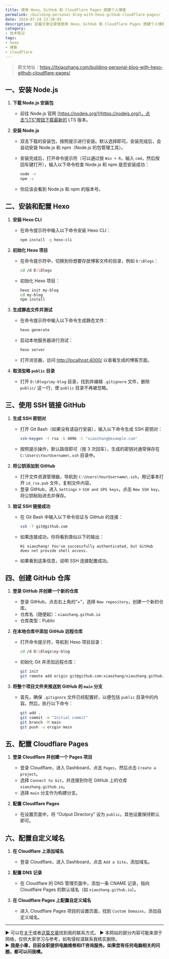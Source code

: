 ```yaml
---
title: 使用 Hexo、GitHub 和 Cloudflare Pages 搭建个人博客
permalink: /building-personal-blog-with-hexo-github-cloudflare-pages/
date: 2024-07-24 22:38:03
description: 这篇文章记录我使用 Hexo、GitHub 和 Cloudflare Pages 搭建个人博客，记录如何安装和配置 Hexo，如何通过 SSH 将项目推送到 GitHub，以及如何在 Cloudflare Pages 部署博客并设置自定义域名。
category:
- 技术笔记
tags:
- hexo
- 博客
- cloudflare
---
```



> 原文地址：<https://itxiaozhang.com/building-personal-blog-with-hexo-github-cloudflare-pages/>  

## 一、安装 Node.js

1. **下载 Node.js 安装包**
   - 前往 Node.js 官网 [https://nodejs.org/](https://nodejs.org/)，点击“LTS”按钮下载最新的 LTS 版本。

2. **安装 Node.js**
   - 双击下载的安装包，按照提示进行安装。默认选择即可。安装完成后，会自动安装 Node.js 和 npm（Node.js 的包管理工具）。
   - 安装完成后，打开命令提示符（可以通过按 `Win + R`，输入 `cmd`，然后按回车键打开），输入以下命令检查 Node.js 和 npm 是否安装成功：

     ```bash
     node -v
     npm -v
     ```

   - 你应该会看到 Node.js 和 npm 的版本号。

## 二、安装和配置 Hexo

1. **安装 Hexo CLI**
   - 在命令提示符中输入以下命令安装 Hexo CLI：

     ```bash
     npm install -g hexo-cli
     ```

2. **初始化 Hexo 项目**
   - 在命令提示符中，切换到你想要存放博客文件的目录，例如 `D:\Blogs`：

     ```bash
     cd /d D:\Blogs
     ```

   - 初始化 Hexo 项目：

     ```bash
     hexo init my-blog
     cd my-blog
     npm install
     ```

3. **生成静态文件并测试**
   - 在命令提示符中输入以下命令生成静态文件：

     ```bash
     hexo generate
     ```

   - 启动本地服务器进行测试：

     ```bash
     hexo server
     ```

   - 打开浏览器，访问 [http://localhost:4000/](http://localhost:4000/) 以查看生成的博客页面。

4. **取消忽略 `public` 目录**
   - 打开 `D:\Blogs\my-blog` 目录，找到并编辑 `.gitignore` 文件，删除 `public/` 这一行，使 `public` 目录不再被忽略。

## 三、使用 SSH 链接 GitHub

1. **生成 SSH 密钥对**
   - 打开 Git Bash（如果没有请自行安装），输入以下命令生成 SSH 密钥对：

     ```bash
     ssh-keygen -t rsa -b 4096 -C "xiaozhang@example.com"
     ```

   - 按照提示操作，默认路径即可（按 3 次回车），生成的密钥对通常保存在 `C:\Users\YourUsername\.ssh` 目录中。

2. **将公钥添加到 GitHub**
   - 打开文件资源管理器，导航到 `C:\Users\YourUsername\.ssh`，用记事本打开 `id_rsa.pub` 文件，复制文件内容。
   - 登录 GitHub，进入 `Settings` > `SSH and GPG keys`，点击 `New SSH key`，将公钥粘贴进去并保存。

3. **验证 SSH 链接成功**
   - 在 Git Bash 中输入以下命令验证与 GitHub 的连接：

     ```bash
     ssh -T git@github.com
     ```

   - 如果连接成功，你将看到类似以下的输出：

     ```plaintext
     Hi xiaozhang! You've successfully authenticated, but GitHub does not provide shell access.
     ```

   - 如果看到这条信息，说明 SSH 连接配置成功。

## 四、创建 GitHub 仓库

1. **登录 GitHub 并创建一个新的仓库**
   - 登录 GitHub，点击右上角的“+”，选择 `New repository`，创建一个新的仓库。
   - 仓库名（随便起）：`xiaozhang.github.io`
   - 仓库类型：Public

2. **在本地仓库中添加 GitHub 远程仓库**
   - 打开命令提示符，导航到 Hexo 项目目录：

     ```bash
     cd /d D:\Blogs\my-blog
     ```

   - 初始化 Git 并添加远程仓库：

     ```bash
     git init
     git remote add origin git@github.com:xiaozhang/xiaozhang.github.io.git
     ```

3. **将整个项目文件夹推送到 GitHub 的 `main` 分支**
   - 首先，确保 `.gitignore` 文件已经配置好，以便包括 `public` 目录中的内容。然后，执行以下命令：

     ```bash
     git add .
     git commit -m "Initial commit"
     git branch -M main
     git push -u origin main
     ```

## 五、配置 Cloudflare Pages

1. **登录 Cloudflare 并创建一个 Pages 项目**
   - 登录 Cloudflare，进入 Dashboard，点击 `Pages`，然后点击 `Create a project`。
   - 选择 `Connect to Git`，并连接到你在 GitHub 上的仓库 `xiaozhang.github.io`。
   - 选择 `main` 分支作为构建分支。

2. **配置 Cloudflare Pages**
   - 在设置页面中，将 “Output Directory” 设为 `public`。其他设置保持默认即可。

## 六、配置自定义域名

1. **在 Cloudflare 上添加域名**
   - 登录 Cloudflare，进入 Dashboard，点击 `Add a Site`，添加域名。

2. **配置 DNS 记录**
   - 在 Cloudflare 的 DNS 管理页面中，添加一条 CNAME 记录，指向 Cloudflare Pages 的默认域名（如 `xiaozhang.github.io`）。

3. **在 Cloudflare Pages 上配置自定义域名**
   - 进入 Cloudflare Pages 项目的设置页面，找到 `Custom Domains`，添加自定义域名。

---
▶ 可以在[关于](https://itxiaozhang.com/about/)或者[这篇文章](https://itxiaozhang.com/about-computer-repair-services-with-me/)找到我的联系方式。
▶ 本网站的部分内容可能来源于网络，仅供大家学习与参考，如有侵权请联系我核实删除。  
▶ **我是小章，目前全职提供电脑维修和IT咨询服务。如果您有任何电脑相关的问题，都可以问我噢。**  
